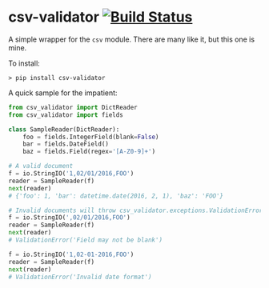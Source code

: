 # csv-validator [![Build Status](https://travis-ci.org/csinchok/csv-validator.svg?branch=master)](https://travis-ci.org/csinchok/csv-validator)

A simple wrapper for the `csv` module. There are many like it, but this one is mine.

To install:

`> pip install csv-validator`

A quick sample for the impatient:

```python
from csv_validator import DictReader
from csv_validator import fields

class SampleReader(DictReader):
    foo = fields.IntegerField(blank=False)
    bar = fields.DateField()
    baz = fields.Field(regex='[A-Z0-9]+')

# A valid document
f = io.StringIO('1,02/01/2016,FOO')
reader = SampleReader(f)
next(reader)
# {'foo': 1, 'bar': datetime.date(2016, 2, 1), 'baz': 'FOO'}

# Invalid documents will throw csv_validator.exceptions.ValidationError
f = io.StringIO(',02/01/2016,FOO')
reader = SampleReader(f)
next(reader)
# ValidationError('Field may not be blank')

f = io.StringIO('1,02-01-2016,FOO')
reader = SampleReader(f)
next(reader)
# ValidationError('Invalid date format')
```